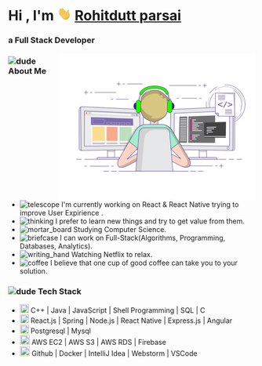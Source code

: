 <div>
  <h1>Hi , I'm <img src="https://github.com/ankitwarbhe/ankitwarbhe/raw/master/Hi.gif" width="29px" style="max-width:100%;">  
    <a href="https://rohitdutt.github.io/rohitdutt/">Rohitdutt parsai</a>
  </h1>
  <h3>a Full Stack Developer</h3>
  <a target="_blank" rel="noopener noreferrer" href="https://raw.githubusercontent.com/devSouvik/devSouvik/master/gif3.gif">
  	<img align="right" alt="GIF" src="https://raw.githubusercontent.com/devSouvik/devSouvik/master/gif3.gif" width="400" style="max-width:100%;">
 </a>
 <div>
	 <h3>
	    <img alt="dude" src="https://media.giphy.com/media/UQDSBzfyiBKvgFcSTw/giphy.gif" width=25 height=25/>
	      About Me
	 </h3>
   <ul>
	    <li>
	      <img alt="telescope" height="20" width="20" src="https://github.githubassets.com/images/icons/emoji/unicode/1f52d.png">
		    I'm currently working on React & React Native trying to improve User Expirience .
	    </li>
	    <li>
	      <img alt="thinking" height="18" width="18" src="https://github.githubassets.com/images/icons/emoji/unicode/1f914.png">
		     I prefer to learn new things and try to get value from them.
	    </li>
	    <li>
	      <img alt="mortar_board" height="20" width="20" src="https://github.githubassets.com/images/icons/emoji/unicode/1f393.png">
		    Studying Computer Science.
	    </li>
	    <li>
	      <img alt="briefcase" height="18" width="18" src="https://github.githubassets.com/images/icons/emoji/unicode/1f4bc.png">
		    I can work on Full-Stack(Algorithms, Programming, Databases, Analytics).
	    </li>
	    <li>
	      <img  alt="writing_hand" height="20" width="20" src="https://github.githubassets.com/images/icons/emoji/unicode/270d.png">
		    Watching Netflix to relax.
	    </li>
	    <li>
	      <img alt="coffee" height="20" width="20" src="https://github.githubassets.com/images/icons/emoji/unicode/2615.png">
		    I believe that one cup of good coffee can take you to your solution.
	    </li>
	  </ul>
  </div>
  <div>
	 <h3>
		 <img alt="dude" 	src="https://github.githubassets.com/images/icons/emoji/unicode/1f6e0.png" width=20 height=20/>
	   Tech Stack
	 </h3>	 
	 <ul>
		 <li>
			 <img src="https://emojipedia-us.s3.dualstack.us-west-1.amazonaws.com/thumbs/120/apple/271/laptop_1f4bb.png" width=18 height=18/>  
       C++ | Java | JavaScript | Shell Programming | SQL | C
	   </li>
	   <li>
			 <img src="https://emojipedia-us.s3.dualstack.us-west-1.amazonaws.com/thumbs/120/apple/271/globe-with-meridians_1f310.png" width=18 height=18/> 
       React.js | Spring | Node.js | React Native | Express.js | Angular
	   </li>
	   <li>
			 <img src="https://github.githubassets.com/images/icons/emoji/unicode/1f6e2.png" width=18 height=18/> Postgresql | Mysql 
	   </li>
	   <li>
			 <img src="https://emojipedia-us.s3.dualstack.us-west-1.amazonaws.com/thumbs/120/apple/271/cloud_2601-fe0f.png" width=20 height=20/> 
        AWS EC2 | AWS S3 | AWS RDS | Firebase
	   </li>
	   <li>
			 <img src="https://github.githubassets.com/images/icons/emoji/unicode/1f527.png" width=20 height=20/> Github | Docker | IntelliJ Idea | Webstorm | VSCode
	   </li>
	 </ul>
 </div>
<div>
